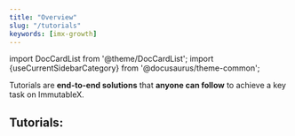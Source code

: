 ```yaml
---
title: "Overview"
slug: "/tutorials"
keywords: [imx-growth]
---
```

import DocCardList from '@theme/DocCardList';
import {useCurrentSidebarCategory} from '@docusaurus/theme-common';

Tutorials are **end-to-end solutions** that **anyone can follow** to achieve a key task on ImmutableX.


## Tutorials:
<DocCardList items={useCurrentSidebarCategory().items}/>